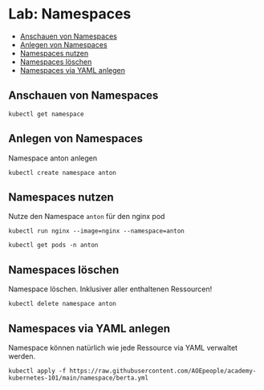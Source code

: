 # Lab: Namespaces

<!-- BEGIN mktoc -->

- [Anschauen von Namespaces](#anschauen-von-namespaces)
- [Anlegen von Namespaces](#anlegen-von-namespaces)
- [Namespaces nutzen](#namespaces-nutzen)
- [Namespaces löschen](#namespaces-löschen)
- [Namespaces via YAML anlegen](#namespaces-via-yaml-anlegen)
<!-- END mktoc -->

## Anschauen von Namespaces

```shell
kubectl get namespace
```

## Anlegen von Namespaces

Namespace anton anlegen

```shell
kubectl create namespace anton
```

## Namespaces nutzen

Nutze den Namespace `anton` für den nginx pod

```shell
kubectl run nginx --image=nginx --namespace=anton
```

```shell
kubectl get pods -n anton
```

## Namespaces löschen

Namespace löschen. Inklusiver aller enthaltenen Ressourcen!

```shell
kubectl delete namespace anton
```

## Namespaces via YAML anlegen

Namespace können natürlich wie jede Ressource via YAML verwaltet werden.

```shell
kubectl apply -f https://raw.githubusercontent.com/AOEpeople/academy-kubernetes-101/main/namespace/berta.yml
```

